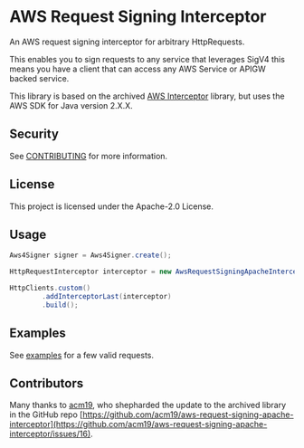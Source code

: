 # AWS Request Signing Interceptor

An AWS request signing interceptor for arbitrary HttpRequests.

This enables you to sign requests to any service that leverages SigV4 this means you have a client that can access any AWS Service or APIGW backed service.

This library is based on the archived [AWS Interceptor](https://github.com/amazon-archives/aws-request-signing-apache-interceptor) library, but uses the AWS SDK for Java version 2.X.X.

## Security

See [CONTRIBUTING](CONTRIBUTING.md#security-issue-notifications) for more information.

## License

This project is licensed under the Apache-2.0 License.

## Usage
```java
Aws4Signer signer = Aws4Signer.create();

HttpRequestInterceptor interceptor = new AwsRequestSigningApacheInterceptor(serviceName, signer, credentialsProvider, AWS_REGION);

HttpClients.custom()
        .addInterceptorLast(interceptor)
        .build();
```

## Examples

See [examples](src/test/java/io/github/acm19/aws/interceptor/test) for a few valid requests.

## Contributors

Many thanks to [acm19](https://github.com/acm19), who shepharded the update to the archived library in the GitHub repo [https://github.com/acm19/aws-request-signing-apache-interceptor](https://github.com/acm19/aws-request-signing-apache-interceptor/issues/16).